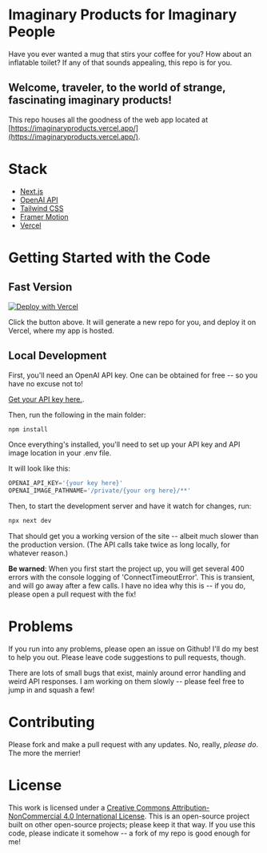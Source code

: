# Imaginary Products for Imaginary People

Have you ever wanted a mug that stirs your coffee for you? How about an inflatable toilet? If any of that sounds appealing, this repo is for you.

## Welcome, traveler, to the world of strange, fascinating imaginary products!

This repo houses all the goodness of the web app located at [https://imaginaryproducts.vercel.app/](https://imaginaryproducts.vercel.app/).

# Stack

- [Next.js](https://nextjs.org/)
- [OpenAI API](https://platform.openai.com/docs/api-reference)
- [Tailwind CSS](https://tailwindcss.com/)
- [Framer Motion](https://www.framer.com/motion/)
- [Vercel](https://vercel.com/docs)

# Getting Started with the Code

## Fast Version

[![Deploy with Vercel](https://vercel.com/button)](https://vercel.com/new/clone?repository-url=https%3A%2F%2Fgithub.com%2Fandymcguinness%2Fimaginaryproducts&env=OPENAI_API_KEY,OPENAI_IMAGE_PATHNAME&envDescription=Your%20OpenAI%20API%20key%20and%20the%20pathname%20for%20your%20images.%20The%20API%20key%20will%20be%20under%20%22API%20Keys%22%2C%20and%20the%20path%20will%20look%20like%20%22%2Fprivate%2F%7Byour%20org%20here%7D%22%2C%20where%20you%20replace%20the%20org%20with%20the%20one%20present%20at%20%22Org%20Settings%22.&envLink=https%3A%2F%2Fplatform.openai.com%2Faccount%2Forg-settings&project-name=imaginary-products&repository-name=imaginary-products&demo-title=Imaginary%20Products&demo-description=An%20OpenAI-powered%20Next.js%20project%20using%20Tailwind%20CSS%20and%20Framer%20Motion.&demo-url=https%3A%2F%2Fimaginaryproducts.vercel.app%2F)

Click the button above. It will generate a new repo for you, and deploy it on Vercel, where my app is hosted.

## Local Development

First, you'll need an OpenAI API key. One can be obtained for free -- so you have no excuse not to!

[Get your API key here.](https://platform.openai.com/account/api-keys).

Then, run the following in the main folder:

```js
npm install
```

Once everything's installed, you'll need to set up your API key and API image location in your .env file.

It will look like this:

```js
OPENAI_API_KEY='{your key here}'
OPENAI_IMAGE_PATHNAME='/private/{your org here}/**'
```

Then, to start the development server and have it watch for changes, run:

```js
npx next dev
```

That should get you a working version of the site -- albeit much slower than the production version. (The API calls take twice as long locally, for whatever reason.)

**Be warned**: When you first start the project up, you will get several 400 errors with the console logging of 'ConnectTimeoutError'. This is transient, and will go away after a few calls. I have no idea why this is -- if you do, please open a pull request with the fix!

# Problems

If you run into any problems, please open an issue on Github! I'll do my best to help you out. Please leave code suggestions to pull requests, though.

There are lots of small bugs that exist, mainly around error handling and weird API responses. I am working on them slowly -- please feel free to jump in and squash a few!

# Contributing

Please fork and make a pull request with any updates. No, really, _please do_. The more the merrier!

# License

This work is licensed under a [Creative Commons Attribution-NonCommercial 4.0 International License](http://creativecommons.org/licenses/by-nc/4.0/). This is an open-source project built on other open-source projects; please keep it that way. If you use this code, please indicate it somehow -- a fork of my repo is good enough for me!
